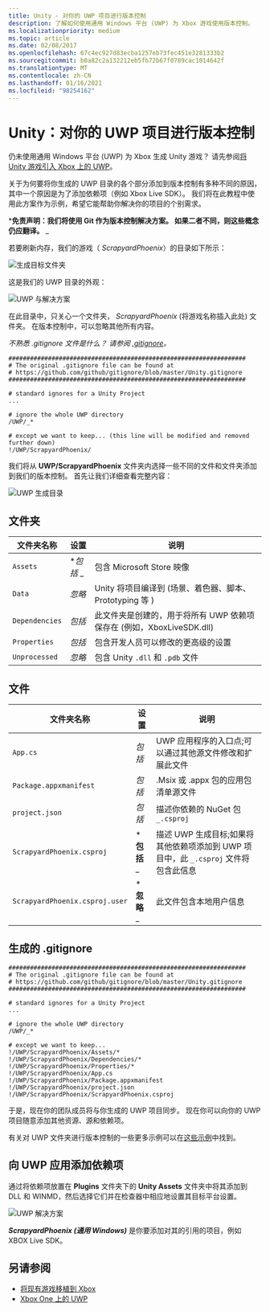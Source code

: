 ```yaml
---
title: Unity - 对你的 UWP 项目进行版本控制
description: 了解如何使用通用 Windows 平台 (UWP) 为 Xbox 游戏使用版本控制。
ms.localizationpriority: medium
ms.topic: article
ms.date: 02/08/2017
ms.openlocfilehash: 67c4ec927d83ecba1257eb73fec451e3281333b2
ms.sourcegitcommit: b0a82c2a132212eb5fb72b67f0789cac1014642f
ms.translationtype: MT
ms.contentlocale: zh-CN
ms.lasthandoff: 01/16/2021
ms.locfileid: "98254162"
---
```

# <a name="unity-version-control-your-uwp-project"></a>Unity：对你的 UWP 项目进行版本控制

仍未使用通用 Windows 平台 (UWP) 为 Xbox 生成 Unity 游戏？  请先参阅[将 Unity 游戏引入 Xbox 上的 UWP](development-lanes-unity.md)。

关于为何要将你生成的 UWP 目录的各个部分添加到版本控制有多种不同的原因，其中一个原因是为了添加依赖项（例如 Xbox Live SDK）。  我们将在此教程中使用此方案作为示例，希望它能帮助你解决你的项目的个别需求。

***免责声明：我们将使用 Git 作为版本控制解决方案。 如果二者不同，则这些概念仍应翻译。** _

若要刷新内存，我们的游戏（ _*_ScrapyardPhoenix_*_）的目录如下所示：

![生成目标文件夹](images/build-destination.png)

这是我们的 UWP 目录的外观：

![UWP 与解决方案](images/uwp-vs-solution.png)

在此目录中，只关心一个文件夹， _*_ScrapyardPhoenix_*_ (将游戏名称插入此处) 文件夹。  在版本控制中，可以忽略其他所有内容。

_*_不熟悉 .gitignore 文件是什么？ 请参阅 [.gitignore](https://git-scm.com/docs/gitignore)。_*_

```console
##################################################################
# The original .gitignore file can be found at
# https://github.com/github/gitignore/blob/master/Unity.gitignore
##################################################################

# standard ignores for a Unity Project
...

# ignore the whole UWP directory
/UWP/_*

# except we want to keep... (this line will be modified and removed further down)
!/UWP/ScrapyardPhoenix/
```

我们将从 **UWP/ScrapyardPhoenix** 文件夹内选择一些不同的文件和文件夹添加到我们的版本控制。  首先让我们详细查看完整内容：

![UWP 生成目录](images/uwp-build-directory.png)  

## <a name="folders"></a>文件夹  

| 文件夹名称 | 设置 | 说明 |
|-------------|---------|-------------|
| `Assets` | **_包括_* _ | 包含 Microsoft Store 映像 |
| `Data` | _*_忽略_*_ | Unity 将项目编译到 (场景、着色器、脚本、Prototyping 等 )  |
| `Dependencies` | _*_包括_*_ | 此文件夹是创建的，用于将所有 UWP 依赖项保存在 (例如，XboxLiveSDK.dll)  |
| `Properties` | _*_包括_*_ | 包含开发人员可以修改的更高级的设置 |
| `Unprocessed` | _*_忽略_*_ | 包含 Unity `.dll` 和 `.pdb` 文件 |

## <a name="files"></a>文件  

| 文件夹名称 | 设置 | 说明 |
|-------------|---------|-------------|
| `App.cs` | _*_包括_*_ | UWP 应用程序的入口点;可以通过其他源文件修改和扩展此文件 |
| `Package.appxmanifest` | _*_包括_*_ | .Msix 或 .appx 包的应用包清单源文件 |
| `project.json` | _*_包括_*_ | 描述你依赖的 NuGet 包 `_.csproj` |
| `ScrapyardPhoenix.csproj` | ***包括** _ | 描述 UWP 生成目标;如果将其他依赖项添加到 UWP 项目中，此 `_.csproj` 文件将包含此信息 |
| `ScrapyardPhoenix.csproj.user` | ***忽略** _ | 此文件包含本地用户信息 |

## <a name="resulting-gitignore"></a>生成的 .gitignore

```console
##################################################################
# The original .gitignore file can be found at
# https://github.com/github/gitignore/blob/master/Unity.gitignore
##################################################################

# standard ignores for a Unity Project
...

# ignore the whole UWP directory
/UWP/_*

# except we want to keep...
!/UWP/ScrapyardPhoenix/Assets/*
!/UWP/ScrapyardPhoenix/Dependencies/*
!/UWP/ScrapyardPhoenix/Properties/*
!/UWP/ScrapyardPhoenix/App.cs
!/UWP/ScrapyardPhoenix/Package.appxmanifest
!/UWP/ScrapyardPhoenix/project.json
!/UWP/ScrapyardPhoenix/ScrapyardPhoenix.csproj
```

于是，现在你的团队成员将与你生成的 UWP 项目同步。 现在你可以向你的 UWP 项目随意添加其他资源、源和依赖项。

有关对 UWP 文件夹进行版本控制的一些更多示例可以在[这些示例](https://bitbucket.org/Unity-Technologies/windowsstoreappssamples/overview)中找到。

## <a name="adding-dependencies-to-your-uwp-app"></a>向 UWP 应用添加依赖项

通过将依赖项放置在 **Plugins** 文件夹下的 **Unity Assets** 文件夹中将其添加到 DLL 和 WINMD，然后选择它们并在检查器中相应地设置其目标平台设置。

![UWP 解决方案](images/uwp-solution.PNG)

**_ScrapyardPhoenix (通用 Windows)_** 是你要添加对其的引用的项目，例如 XBOX Live SDK。

## <a name="see-also"></a>另请参阅

- [将现有游戏移植到 Xbox](development-lanes-landing.md)
- [Xbox One 上的 UWP](index.md)
